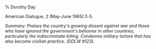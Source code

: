 % Dorothy Day

American Dialogue, 2 (May-June 1965):3-5.

*Summary: Praises the country's growing dissent against war and those
who have ignored the government's behavior in other countries,
particularly the indiscriminate killing. Condemns military torture that
has also become civilian practice. (DDLW \#123).*



